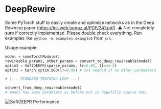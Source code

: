 # DeepRewire
Some PyTorch stuff to easily create and optimize networks as in the Deep Rewiring paper (https://igi-web.tugraz.at/PDF/241.pdf).
⚠️ Not completely sure if correctly implemented. Please double check everything.
Run examples like `python -m examples.example1` from `src`.

Usage example:
```python
model = someTorchModule()
rewireable_params, other_params = convert_to_deep_rewireable(model)
optim1 = SoftDEEPR(sparse_params, lr=0.05, l1=1e-5) 
optim2 = torch.optim.SGD(lr=0.05) # not needed if no other parameters

# [... STANDARD TRAINING LOOP ...]

convert_from_deep_rewireable(model)
# model has same paramters as before but is hopefully sparse now.
```

![SoftDEEPR Performance](https://github.com/LuggiStruggi/DeepRewire/blob/main/images/mnist_softdeepr.svg)
